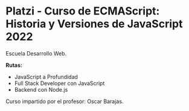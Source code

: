 # Platzi - Curso de ECMAScript: Historia y Versiones de JavaScript 2022

Escuela Desarrollo Web.

**Rutas:**
* JavaScript a Profundidad
* Full Stack Developer con JavaScript
* Backend con Node.js

Curso impartido por el profesor: Oscar Barajas.
